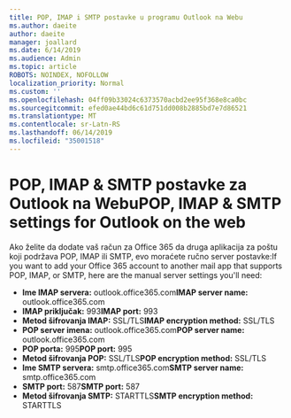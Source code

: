 ```yaml
---
title: POP, IMAP i SMTP postavke u programu Outlook na Webu
ms.author: daeite
author: daeite
manager: joallard
ms.date: 6/14/2019
ms.audience: Admin
ms.topic: article
ROBOTS: NOINDEX, NOFOLLOW
localization_priority: Normal
ms.custom: ''
ms.openlocfilehash: 04ff09b33024c6373570acbd2ee95f368e8ca0bc
ms.sourcegitcommit: efed0ae44bd6c61d751dd008b2885bd7e7d86521
ms.translationtype: MT
ms.contentlocale: sr-Latn-RS
ms.lasthandoff: 06/14/2019
ms.locfileid: "35001518"
---
```

# <a name="pop-imap--smtp-settings-for-outlook-on-the-web"></a><span data-ttu-id="678a1-102">POP, IMAP & SMTP postavke za Outlook na Webu</span><span class="sxs-lookup"><span data-stu-id="678a1-102">POP, IMAP & SMTP settings for Outlook on the web</span></span>

<span data-ttu-id="678a1-103">Ako želite da dodate vaš račun za Office 365 da druga aplikacija za poštu koji podržava POP, IMAP ili SMTP, evo moraćete ručno server postavke:</span><span class="sxs-lookup"><span data-stu-id="678a1-103">If you want to add your Office 365 account to another mail app that supports POP, IMAP, or SMTP, here are the manual server settings you'll need:</span></span>
  
- <span data-ttu-id="678a1-104">**Ime IMAP servera:** outlook.office365.com</span><span class="sxs-lookup"><span data-stu-id="678a1-104">**IMAP server name:** outlook.office365.com</span></span>
- <span data-ttu-id="678a1-105">**IMAP priključak:** 993</span><span class="sxs-lookup"><span data-stu-id="678a1-105">**IMAP port:** 993</span></span>
- <span data-ttu-id="678a1-106">**Metod šifrovanja IMAP:** SSL/TLS</span><span class="sxs-lookup"><span data-stu-id="678a1-106">**IMAP encryption method:** SSL/TLS</span></span>
- <span data-ttu-id="678a1-107">**POP server imena:** outlook.office365.com</span><span class="sxs-lookup"><span data-stu-id="678a1-107">**POP server name:** outlook.office365.com</span></span>  
- <span data-ttu-id="678a1-108">**POP porta:** 995</span><span class="sxs-lookup"><span data-stu-id="678a1-108">**POP port:** 995</span></span>  
- <span data-ttu-id="678a1-109">**Metod šifrovanja POP:** SSL/TLS</span><span class="sxs-lookup"><span data-stu-id="678a1-109">**POP encryption method:** SSL/TLS</span></span>  
- <span data-ttu-id="678a1-110">**Ime SMTP servera:** smtp.office365.com</span><span class="sxs-lookup"><span data-stu-id="678a1-110">**SMTP server name:** smtp.office365.com</span></span>
- <span data-ttu-id="678a1-111">**SMTP port:** 587</span><span class="sxs-lookup"><span data-stu-id="678a1-111">**SMTP port:** 587</span></span>
- <span data-ttu-id="678a1-112">**Metod šifrovanja SMTP:** STARTTLS</span><span class="sxs-lookup"><span data-stu-id="678a1-112">**SMTP encryption method:** STARTTLS</span></span>